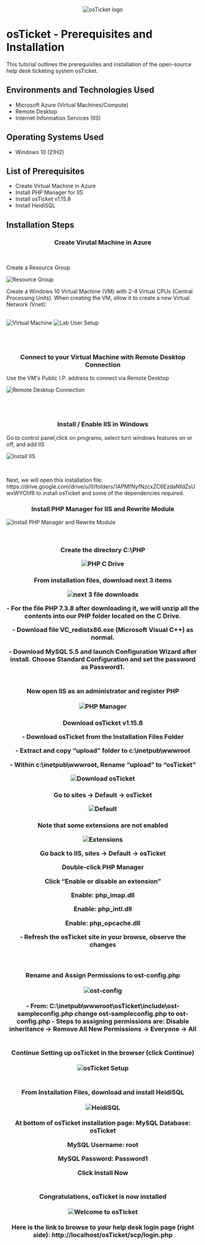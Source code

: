 <p align="center">
<img src="https://i.imgur.com/Clzj7Xs.png" alt="osTicket logo"/>
</p>

<h1>osTicket - Prerequisites and Installation</h1>
This tutorial outlines the prerequisites and installation of the open-source help desk ticketing system osTicket.<br />


<h2>Environments and Technologies Used</h2>

- Microsoft Azure (Virtual Machines/Compute)
- Remote Desktop
- Internet Information Services (IIS)

<h2>Operating Systems Used </h2>

- Windows 10</b> (21H2)

<h2>List of Prerequisites</h2>

- Create Virtual Machine in Azure
- Install PHP Manager for IIS
- Install osTicket v1.15.8
- Install HeidiSQL 

<h2>Installation Steps</h2>
<h3 align="center">Create Virutal Machine in Azure</h3>
<br />
<p>
	Create a Resource Group
</p>
<p>
	<img src="https://i.imgur.com/FSzc1eI.png" alt="Resource Group"/>
</p>
<p>
Create a Windows 10 Virtual Machine (VM) with 2-4 Virtual CPUs (Central Processing Units).
When creating the VM, allow it to create a new Virtual Network (Vnet):
</p>
<br />
<img src="https://i.imgur.com/qoNH8gL.png" alt="Virtual Machine"/>

<img src="https://i.imgur.com/kdaXEpa.png" alt="Lab User Setup"/>
</p>
<br />
<br />
<h3 align="center">Connect to your Virtual Machine with Remote Desktop Connection</h3>
Use the VM's Public I.P. address to connect via Remote Desktop
<br />
<p>
<img src="https://i.imgur.com/2F41kny.png" alt="Remote Desktop Connection"/>
</p>
<br />
<br />
<h3 align="center">Install / Enable IIS in Windows</h3>
Go to control panel,click on programs, select turn windows features on or off, and add IIS
<br />
</p>
<p>
<img src="https://i.imgur.com/ILq51l4.png" alt="Install IIS"/>	
</p>
<br />
<p>
Next, we will open this installation file: https://drive.google.com/drive/u/0/folders/1APMfNyfNzcxZC6EzdaNfdZsUwxWYChf6 to install osTicket and some of the dependencies required.
<p>	
	<h3 align="center">Install PHP Manager for IIS and Rewrite Module</h3>
</p>
<p>
<img src="https://i.imgur.com/fmxi5wI.png" alt="Install PHP Manager and Rewrite Module"/>
</p>
<br />
<h3 align="center">Create the directory C:\PHP
<br />
</p>
<p>
<img src="https://i.imgur.com/aly5Aw0.png" alt="PHP C Drive" 
<p>    
</p>
<h3 align="center">From installation files, download next 3 items 
<p>	
</p/>
<img src="https://i.imgur.com/hXA5bxc.png" alt="next 3 file downloads"/>
<p>
</p>	
- For the file PHP 7.3.8 after downloading it, we will unzip all the contents into our PHP folder located on the C Drive.
<p>
</p>	
- Download file VC_redistx86.exe (Microsoft Visual C++) as normal.
<p>
</p>	
- Download MySQL 5.5 and launch Configuration Wizard after install. Choose Standard Configuration and set the password as Password1.
<br />
<br />
<h3 align="center"> Now open IIS as an administrator and register PHP
<br />
<br />	
<img src="https://i.imgur.com/hIirxSM.png" alt="PHP Manager"/>	


<h3 align="center">Download osTicket v1.15.8
<p>	
- Download osTicket from the Installation Files Folder
</p>
<p>
- Extract and copy “upload” folder to c:\inetpub\wwwroot
 </p>
 <p>
- Within c:\inetpub\wwwroot, Rename “upload” to “osTicket”
 </p>

<img src="https://i.imgur.com/0UpFEXa.png" alt="Download osTicket"/>
<br />	
<p>    
 <h3 align="center"> Go to sites -> Default -> osTicket
</p>
<p/>	 
	<img src="https://i.imgur.com/FuUQbL8.png" alt="Default"/>
</p>	 
<h3 align="center">Note that some extensions are not enabled
<br />
<p>
	<img src="https://i.imgur.com/kvHqL4b.png" alt="Extensions"/>
<br />
<p>
	Go back to IIS, sites -> Default -> osTicket
</p>
<p>	
	Double-click PHP Manager
 </p>
 <p>
	Click “Enable or disable an extension”
 </p>
 <p>
	Enable: php_imap.dll
 </p>      
<p>	
	Enable: php_intl.dll
</p>
<p>        
	Enable: php_opcache.dll
</p>
<p>        
- Refresh the osTicket site in your browse, observe the changes
</p>	
<br />	
<h3 align="center"> Rename and Assign Permissions to ost-config.php
<br />
<br />
<img src="https://i.imgur.com/SiCOLAQ.png" alt="ost-config"/>
<br />
<br />
- From: C:\inetpub\wwwroot\osTicket\include\ost-sampleconfig.php change ost-sampleconfig.php to ost-config.php
- Steps to assigning permissions are: Disable inheritance -> Remove All
New Permissions -> Everyone -> All
<br />
<br />
<h3 align="center"> Continue Setting up osTicket in the browser (click Continue)
<br />
<br />
<img src="https://i.imgur.com/dCbjweh.png" alt="osTicket Setup"/>
<br />
<br />
<h3 align="center">From Installation Files, download and install HeidiSQL
<br />
<br />
<img src="https://i.imgur.com/erk5kl8.png" alt="HeidiSQL"/>
<br />
<br />
At bottom of osTicket installation page:
MySQL Database: osTicket
	
MySQL Username: root
	
MySQL Password: Password1
	
Click Install Now
<br />
<br />
	
<h3 align="center">Congratulations, osTicket is now installed
<br />
<br />
<img src="https://i.imgur.com/o22XBCS.png" alt="Welcome to osTicket"/>
        <br />
        <br />
 Here is the link to browse to your help desk login page (right side): http://localhost/osTicket/scp/login.php
 
